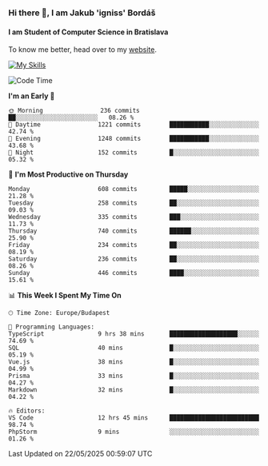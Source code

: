 ### Hi there 👋, I am Jakub 'igniss' Bordáš

#### I am Student of Computer Science in Bratislava
To know me better, head over to my [website](https://bordas.sk).

[![My Skills](https://skillicons.dev/icons?i=js,typescript,html,css,figma,svelte,vue,next,postgresql,nest,express,nodejs)](https://bordas.sk)


<!--START_SECTION:waka-->
![Code Time](http://img.shields.io/badge/Code%20Time-1%2C905%20hrs%2059%20mins-blue)

**I'm an Early 🐤** 

```text
🌞 Morning                236 commits         ██░░░░░░░░░░░░░░░░░░░░░░░   08.26 % 
🌆 Daytime                1221 commits        ███████████░░░░░░░░░░░░░░   42.74 % 
🌃 Evening                1248 commits        ███████████░░░░░░░░░░░░░░   43.68 % 
🌙 Night                  152 commits         █░░░░░░░░░░░░░░░░░░░░░░░░   05.32 % 
```
📅 **I'm Most Productive on Thursday** 

```text
Monday                   608 commits         █████░░░░░░░░░░░░░░░░░░░░   21.28 % 
Tuesday                  258 commits         ██░░░░░░░░░░░░░░░░░░░░░░░   09.03 % 
Wednesday                335 commits         ███░░░░░░░░░░░░░░░░░░░░░░   11.73 % 
Thursday                 740 commits         ██████░░░░░░░░░░░░░░░░░░░   25.90 % 
Friday                   234 commits         ██░░░░░░░░░░░░░░░░░░░░░░░   08.19 % 
Saturday                 236 commits         ██░░░░░░░░░░░░░░░░░░░░░░░   08.26 % 
Sunday                   446 commits         ████░░░░░░░░░░░░░░░░░░░░░   15.61 % 
```


📊 **This Week I Spent My Time On** 

```text
🕑︎ Time Zone: Europe/Budapest

💬 Programming Languages: 
TypeScript               9 hrs 38 mins       ███████████████████░░░░░░   74.69 % 
SQL                      40 mins             █░░░░░░░░░░░░░░░░░░░░░░░░   05.19 % 
Vue.js                   38 mins             █░░░░░░░░░░░░░░░░░░░░░░░░   04.99 % 
Prisma                   33 mins             █░░░░░░░░░░░░░░░░░░░░░░░░   04.27 % 
Markdown                 32 mins             █░░░░░░░░░░░░░░░░░░░░░░░░   04.22 % 

🔥 Editors: 
VS Code                  12 hrs 45 mins      █████████████████████████   98.74 % 
PhpStorm                 9 mins              ░░░░░░░░░░░░░░░░░░░░░░░░░   01.26 % 
```


 Last Updated on 22/05/2025 00:59:07 UTC
<!--END_SECTION:waka-->
